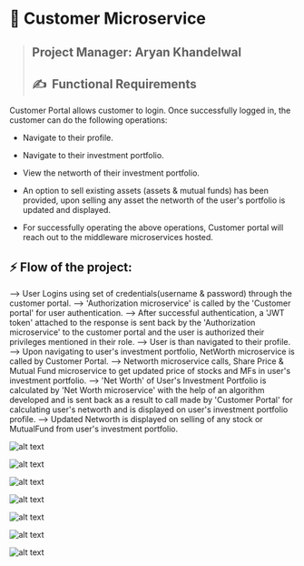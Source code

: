 # 👣 **Customer Microservice**

>## **Project Manager: Aryan Khandelwal**
>## ✍&nbsp; Functional Requirements

Customer Portal allows customer to login. Once successfully logged in, the customer can do the following operations:

- Navigate to their profile.

- Navigate to their investment portfolio.

- View the networth of their investment portfolio.

- An option to sell existing assets (assets & mutual funds) has been provided, upon selling any asset the networth of the user's portfolio is updated and displayed.

- For successfully operating the above operations, Customer portal will reach out to the middleware microservices hosted.

 ## ⚡ Flow of the project:
 
 --> User Logins using set of credentials(username & password) through the customer portal. 
 --> 'Authorization microservice' is called by the 'Customer portal' for user authentication.
 --> After successful authentication, a 'JWT token' attached to the response is sent back by the 'Authorization microservice' to the customer portal and the user is authorized their privileges mentioned in their role.
 --> User is than navigated to their profile. 
 --> Upon navigating to user's investment portfolio, NetWorth microservice is called by Customer Portal. 
 --> Networth microservice calls, Share Price & Mutual Fund microservice to get updated price of stocks and MFs in user's investment portfolio. 
 --> 'Net Worth' of User's Investment Portfolio is calculated by 'Net Worth microservice' with the help of an algorithm developed and is sent back as a result to call made by 'Customer Portal' for calculating user's networth and is displayed on user's investment portfolio profile.
 --> Updated Networth is displayed on selling of any stock or MutualFund from user's investment portfolio.

![alt text](<https://github.com/ryan3142/PortfolioManagement/blob/main/Portfolio%20Management%20-%20Customer%20Portal/CustomerPortal/Screenshots/Screenshot%20(793).png>)

![alt text](<https://github.com/ryan3142/PortfolioManagement/blob/main/Portfolio%20Management%20-%20Customer%20Portal/CustomerPortal/Screenshots/Screenshot%20(794).png>)

![alt text](<https://github.com/ryan3142/PortfolioManagement/blob/main/Portfolio%20Management%20-%20Customer%20Portal/CustomerPortal/Screenshots/Screenshot%20(795).png>)

![alt text](<https://github.com/ryan3142/PortfolioManagement/blob/main/Portfolio%20Management%20-%20Customer%20Portal/CustomerPortal/Screenshots/Screenshot%20(796).png>)

![alt text](<https://github.com/ryan3142/PortfolioManagement/blob/main/Portfolio%20Management%20-%20Customer%20Portal/CustomerPortal/Screenshots/Screenshot%20(797).png>)

![alt text](<https://github.com/ryan3142/PortfolioManagement/blob/main/Portfolio%20Management%20-%20Customer%20Portal/CustomerPortal/Screenshots/Screenshot%20(798).png>)

![alt text](<https://github.com/ryan3142/PortfolioManagement/blob/main/Portfolio%20Management%20-%20Customer%20Portal/CustomerPortal/Screenshots/Screenshot%20(799).png>)
